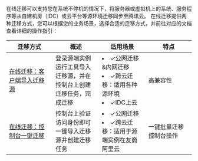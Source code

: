 在线迁移可以支持您在系统不停机的情况下，将服务器或虚拟机上的系统、服务程序等从自建机房（IDC）或云平台等源环境迁移同步至腾讯云。
在线迁移提供两种迁移方式，您可以根据您的业务场景，选择合适的迁移方式，并前往对应的文档查看详细的操作指引：
<table class="tg">
<thead>
  <tr>
    <th width="25%">迁移方式</th>
    <th width="25%">概述</th>
    <th width="25%">适用场景</th>
    <th width="25%">特点</th>
  </tr>
</thead>
<tbody>
  <tr>
    <td class="tg-0pky"><a href=" https://cloud.tencent.com/document/product/213/91064">在线迁移：客户端导入迁移源</a></td>
    <td class="tg-0pky">登录源端实例运行工具导入迁移源，并在控制台上创建迁移任务，完成迁移</td>
    <td class="tg-0pky"><li>✓公网迁移&内网迁移</li><li>✓跨云迁移：适用各种源环境</li><li>✓IDC上云</li></td>
    <td class="tg-0pky">高兼容性</td>
  </tr>
  <tr>
    <td class="tg-0pky"><a href="https://cloud.tencent.com/document/product/213/81492">在线迁移：控制台一键迁移</a></td>
    <td class="tg-0pky">控制台上验证访问身份即可一键导入迁移源并创建迁移任务</td>
    <td class="tg-0pky"><li>✓公网迁移<br></li><li>✓跨云迁移：适用于源端实例在友商阿里云</li></td>
    <td class="tg-0pky">一键批量迁移<br>控制台操作
</td>
  </tr>
</tbody>
</table>
